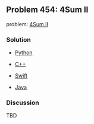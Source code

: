 ## Problem 454: 4Sum II

problem: [4Sum II](https://leetcode.com/problems/4sum-ii/submissions/)

### Solution

- [Python](../python/problem454.py)

- [C++](../cpp/problem454.cpp)

- [Swift](../swift/problem454.swift)

- [Java](../java/problem454.java)

### Discussion

TBD

